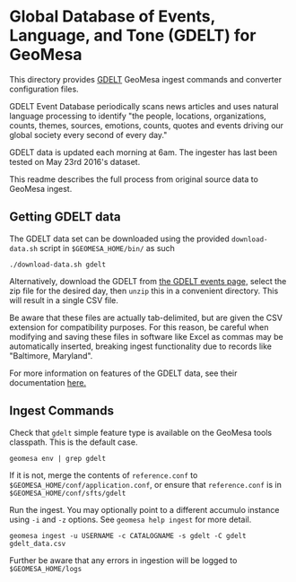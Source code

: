
# Global Database of Events, Language, and Tone (GDELT) for GeoMesa

This directory provides [GDELT](http://gdeltproject.org/) GeoMesa ingest commands and converter configuration files.

GDELT Event Database periodically scans news articles and uses natural language processing to identify  "the people, locations, organizations, counts, themes, sources, emotions, counts, quotes and events driving our global society every second of every day."

GDELT data is updated each morning at 6am. The ingester has last been tested on May 23rd 2016's dataset.

This readme describes the full process from original source data to GeoMesa ingest.

## Getting GDELT data
The GDELT data set can be downloaded using the provided ```download-data.sh``` script in `$GEOMESA_HOME/bin/` as such

    ./download-data.sh gdelt

Alternatively, download the GDELT from [the GDELT events page,](http://data.gdeltproject.org/events/index.html) select the zip file for the desired day, then `unzip` this in a convenient directory. This will result in a single CSV file.

Be aware that these files are actually tab-delimited, but are given the CSV extension for compatibility purposes. For this reason, be careful when modifying and saving these files in software like Excel as commas may be automatically inserted, breaking ingest functionality due to records like "Baltimore, Maryland". 

For more information on features of the GDELT data, see their documentation [here.](http://www.gdeltproject.org/data.html#documentation)


## Ingest Commands

Check that `gdelt` simple feature type is available on the GeoMesa tools classpath. This is the default case.

    geomesa env | grep gdelt

If it is not, merge the contents of `reference.conf` to `$GEOMESA_HOME/conf/application.conf`, or ensure that `reference.conf` is in `$GEOMESA_HOME/conf/sfts/gdelt`

Run the ingest. You may optionally point to a different accumulo instance using `-i` and `-z` options. See `geomesa help ingest` for more detail.

    geomesa ingest -u USERNAME -c CATALOGNAME -s gdelt -C gdelt gdelt_data.csv

Further be aware that any errors in ingestion will be logged to `$GEOMESA_HOME/logs`

